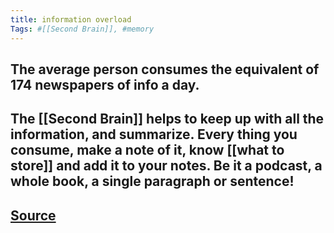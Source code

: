 ```yaml
---
title: information overload
Tags: #[[Second Brain]], #memory
---
```


## The average person consumes the equivalent of 174 newspapers of info a day.
## The [[Second Brain]] helps to keep up with all the information, and summarize. Every thing you consume, make a note of it, know [[what to store]] and add it to your notes. Be it a podcast, a whole book, a single paragraph or sentence!
## [Source](https://youtu.be/96pSnIo4nDg)